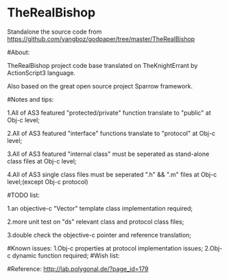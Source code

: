 TheRealBishop
=============

Standalone the source code from https://github.com/yangboz/godpaper/tree/master/TheRealBishop

#About:

TheRealBishop project code base translated on TheKnightErrant by ActionScript3 language.

Also based on the great open source project Sparrow framework.

#Notes and tips:

1.All of AS3 featured "protected/private" function translate to "public" at Obj-c level;

2.All of AS3 featured "interface" functions translate to "protocol" at Obj-c level;

3.All of AS3 featured "internal class" must be seperated as stand-alone class files at Obj-c level;

4.All of AS3 single class files must be seperated ".h" && ".m" files at Obj-c level;(except Obj-c protocol)

#TODO list:

1.an objective-c "Vector" template class implementation required;

2.more unit test on "ds" relevant class and protocol class files;

3.double check the objective-c pointer and reference translation;


#Known issues:
1.Obj-c properties at protocol implementation issues;
2.Obj-c dynamic function required;
#Wish list:

#Reference:
http://lab.polygonal.de/?page_id=179
